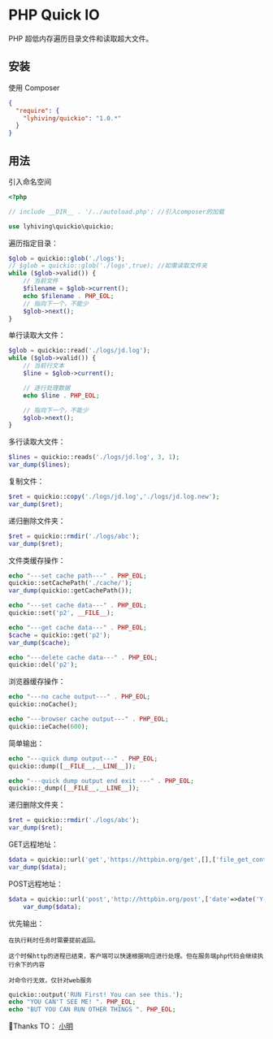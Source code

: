 # PHP Quick IO

PHP 超低内存遍历目录文件和读取超大文件。

## 安装

使用 Composer

```json
{
  "require": {
    "lyhiving/quickio": "1.0.*"
  }
}
```

## 用法

引入命名空间

```php
<?php

// include __DIR__ . '/../autoload.php'; //引入composer的加载

use lyhiving\quickio\quickio;

```

遍历指定目录：

```php
$glob = quickio::glob('./logs');
// $glob = quickio::glob('./logs',true); //如需读取文件夹
while ($glob->valid()) {
    // 当前文件
    $filename = $glob->current();
    echo $filename . PHP_EOL;
    // 指向下一个，不能少
    $glob->next();
}
```

单行读取大文件：

```php
$glob = quickio::read('./logs/jd.log');
while ($glob->valid()) {
    // 当前行文本
    $line = $glob->current();

    // 逐行处理数据
    echo $line . PHP_EOL;

    // 指向下一个，不能少
    $glob->next();
}
```

多行读取大文件：

```php
$lines = quickio::reads('./logs/jd.log', 3, 1);
var_dump($lines);
```

复制文件：

```php
$ret = quickio::copy('./logs/jd.log','./logs/jd.log.new');
var_dump($ret);
```

递归删除文件夹：

```php
$ret = quickio::rmdir('./logs/abc');
var_dump($ret);
```



文件类缓存操作：

```php
echo "---set cache path---" . PHP_EOL;
quickio::setCachePath('./cache/');
var_dump(quickio::getCachePath());

echo "---set cache data---" . PHP_EOL;
quickio::set('p2', __FILE__);

echo "---get cache data---" . PHP_EOL;
$cache = quickio::get('p2');
var_dump($cache);

echo "---delete cache data---" . PHP_EOL;
quickio::del('p2');
```


浏览器缓存操作：

```php
echo "---no cache output---" . PHP_EOL;
quickio::noCache();

echo "---browser cache output---" . PHP_EOL;
quickio::ieCache(600);
```



简单输出：

```php
echo "---quick dump output---" . PHP_EOL;
quickio::dump([__FILE__,__LINE__]);

echo "---quick dump output end exit ---" . PHP_EOL;
quickio::_dump([__FILE__,__LINE__]);
```

递归删除文件夹：

```php
$ret = quickio::rmdir('./logs/abc');
var_dump($ret);
```





GET远程地址：

```php
$data = quickio::url('get','https://httpbin.org/get',[],['file_get_contents'=>false]);
var_dump($data);
```

POST远程地址：

```php
$data = quickio::url('post','http://httpbin.org/post',['date'=>date('Y-m-d H:i:s')],['file_get_contents'=>true]);
    var_dump($data);
```



优先输出：

`在执行耗时任务时需要提前返回。`

`这个时候http的进程已结束，客户端可以快速根据响应进行处理。但在服务端php代码会继续执行余下的内容`

`对命令行无效，仅针对web服务`

```php
quickio::output('RUN First! You can see this.');
echo "YOU CAN'T SEE ME! ". PHP_EOL;
echo "BUT YOU CAN RUN OTHER THINGS ". PHP_EOL;
```

🌹Thanks TO： [小明](https://segmentfault.com/a/1190000019051193)
